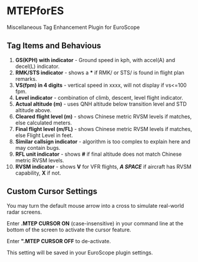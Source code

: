 # MTEPforES
Miscellaneous Tag Enhancement Plugin for EuroScope


## Tag Items and Behavious

1. **GS(KPH) with indicator** - Ground speed in kph, with accel(A) and decel(L) indicator.
2. **RMK/STS indicator** - shows a **\*** if RMK/ or STS/ is found in flight plan remarks.
3. **VS(fpm) in 4 digits** - vertical speed in xxxx, will not display if vs<=100 fpm.
4. **Level indicator** - combination of climb, descent, level flight indicator.
5. **Actual altitude (m)** - uses QNH altitude below transition level and STD altitude above.
6. **Cleared flight level (m)** - shows Chinese metric RVSM levels if matches, else calculated meters.
7. **Final flight level (m/FL)** - shows Chinese metric RVSM levels if matches, else Flight Level in feet.
8. **Similar callsign indicator** - algorithm is too complex to explain here and may contain bugs.
9. **RFL unit indicator** - shows **#** if final altitude does not match Chinese metric RVSM levels.
10. **RVSM indicator** - shows **V** for VFR flights, ***A SPACE*** if aircraft has RVSM capability, **X** if not.


## Custom Cursor Settings

You may turn the default mouse arrow into a cross to simulate real-world radar screens.

Enter **.MTEP CURSOR ON** (case-insensitive) in your command line at the bottom of the screen to activate the cursor feature.

Enter **".MTEP CURSOR OFF** to de-activate.

This setting will be saved in your EuroScope plugin settings.
